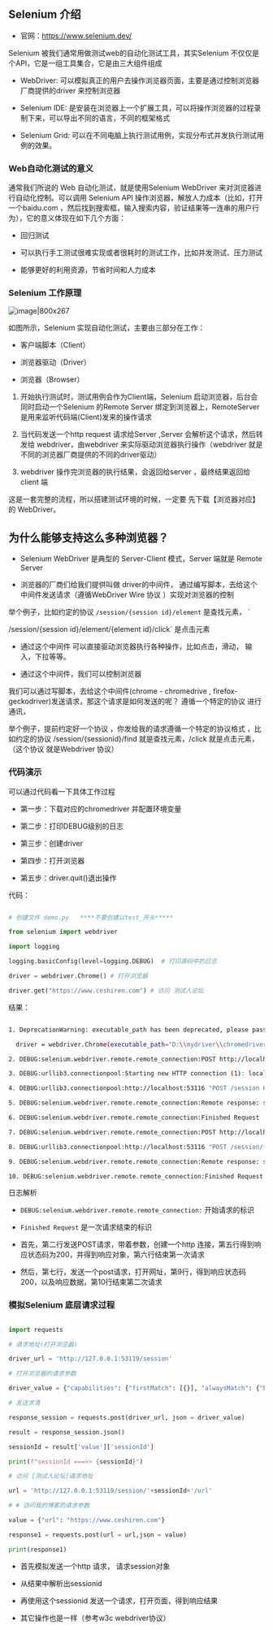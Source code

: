 
## Selenium 介绍

- 官网：https://www.selenium.dev/

Selenium 被我们通常用做测试web的自动化测试工具，其实Selenium 不仅仅是个API，它是一组工具集合，它是由三大组件组成

- WebDriver: 可以模拟真正的用户去操作浏览器页面，主要是通过控制浏览器厂商提供的driver 来控制浏览器

- Selenium IDE: 是安装在浏览器上一个扩展工具，可以将操作浏览器的过程录制下来，可以导出不同的语言，不同的框架格式

- Selenium Grid: 可以在不同电脑上执行测试用例，实现分布式并发执行测试用例的效果。

### Web自动化测试的意义

通常我们所说的 Web 自动化测试，就是使用Selenium WebDriver 来对浏览器进行自动化控制。可以调用 Selenium API 操作浏览器，解放人力成本（比如，打开一个baidu.com ，然后找到搜索框，输入搜索内容，验证结果等一连串的用户行为），它的意义体现在如下几个方面：

- 回归测试

- 可以执行手工测试很难实现或者很耗时的测试工作，比如并发测试、压力测试

- 能够更好的利用资源，节省时间和人力成本

### Selenium 工作原理

![image|800x267](upload://p2o6NSC4pVg09l8PQEIb6YALwk9.png)


如图所示，Selenium 实现自动化测试，主要由三部分在工作：

- 客户端脚本（Client）

- 浏览器驱动（Driver）

- 浏览器（Browser）

1. 开始执行测试时，测试用例会作为Client端，Selenium 启动浏览器，后台会同时启动一个Selenium 的Remote Server 绑定到浏览器上，RemoteServer 是用来监听代码端(Client)发来的操作请求

2. 当代码发送一个http request 请求给Server ,Server 会解析这个请求，然后转发给 webdriver，由webdriver 来实际驱动浏览器执行操作（webdriver 就是不同的浏览器厂商提供的不同的driver驱动）

3. webdriver 操作完浏览器的执行结果，会返回给server ，最终结果返回给client 端

这是一套完整的流程，所以搭建测试环境的时候，一定要 先下载【浏览器对应】的 WebDriver。

## 为什么能够支持这么多种浏览器？

- Selenium WebDriver 是典型的 Server-Client 模式，Server 端就是 Remote Server

- 浏览器的厂商们给我们提供叫做 driver的中间件， 通过编写脚本，去给这个中间件发送请求（遵循WebDriver Wire 协议 ）实现对浏览器的控制

举个例子，比如约定的协议 `/session/{session id}/element`  是查找元素， `

/session/{session id}/element/{element id}/click`  是点击元素

- 通过这个中间件 可以直接驱动浏览器执行各种操作，比如点击，滑动， 输入，下拉等等。

- 通过这个中间件，我们可以控制浏览器

我们可以通过写脚本，去给这个中间件(chrome - chromedrive , firefox-geckodriver)发送请求，那这个请求是如何发送的呢？ 遵循一个特定的协议 进行通讯，

举个例子，提前约定好一个协议 ，你发给我的请求遵循一个特定的协议格式 ，比如约定的协议 /session/{sessionid}/find 就是查找元素，/click 就是点击元素， （这个协议 就是Webdriver 协议）

### 代码演示

可以通过代码看一下具体工作过程

- 第一步：下载对应的chromedriver 并配置环境变量

- 第二步：打印DEBUG级别的日志

- 第三步：创建driver

- 第四步：打开浏览器

- 第五步：driver.quit()退出操作

代码：

```python

# 创建文件 demo.py   ****不要创建以test_开头*****

from selenium import webdriver

import logging

logging.basicConfig(level=logging.DEBUG)  # 打印源码中的日志

driver = webdriver.Chrome() # 打开浏览器

driver.get("https://www.ceshiren.com") # 访问 测试人论坛

```

结果：

```bash

1. DeprecationWarning: executable_path has been deprecated, please pass in a Service object

  driver = webdriver.Chrome(executable_path="D:\\mydriver\\chromedriver.exe") # 打开浏览器

2. DEBUG:selenium.webdriver.remote.remote_connection:POST http://localhost:53116/session {"capabilities": {"firstMatch": [{}], "alwaysMatch": {"browserName": "chrome", "pageLoadStrategy": "normal", "goog:chromeOptions": {"extensions": [], "args": []}}}}

3. DEBUG:urllib3.connectionpool:Starting new HTTP connection (1): localhost:53116

4. DEBUG:urllib3.connectionpool:http://localhost:53116 "POST /session HTTP/1.1" 200 788

5. DEBUG:selenium.webdriver.remote.remote_connection:Remote response: status=200 | data={"value":{"capabilities":{"acceptInsecureCerts":false,"browserName":"chrome","browserVersion":"106.0.5249.119","chrome":{"chromedriverVersion":"106.0.5249.61 (511755355844955cd3e264779baf0dd38212a4d0-refs/branch-heads/5249@{#569})","userDataDir":"C:\\Users\\xixi\\AppData\\Local\\Temp\\scoped_dir9520_379661371"},"goog:chromeOptions":{"debuggerAddress":"localhost:53119"},"networkConnectionEnabled":false,"pageLoadStrategy":"normal","platformName":"windows","proxy":{},"setWindowRect":true,"strictFileInteractability":false,"timeouts":{"implicit":0,"pageLoad":300000,"script":30000},"unhandledPromptBehavior":"dismiss and notify","webauthn:extension:credBlob":true,"webauthn:extension:largeBlob":true,"webauthn:virtualAuthenticators":true},"sessionId":"fea574de37447a010cc20ab992cb9ce9"}} | headers=HTTPHeaderDict({'Content-Length': '788', 'Content-Type': 'application/json; charset=utf-8', 'cache-control': 'no-cache'})

6. DEBUG:selenium.webdriver.remote.remote_connection:Finished Request

7. DEBUG:selenium.webdriver.remote.remote_connection:POST http://localhost:53116/session/fea574de37447a010cc20ab992cb9ce9/url {"url": "https://www.ceshiren.com"}

8. DEBUG:urllib3.connectionpool:http://localhost:53116 "POST /session/fea574de37447a010cc20ab992cb9ce9/url HTTP/1.1" 200 14

9. DEBUG:selenium.webdriver.remote.remote_connection:Remote response: status=200 | data={"value":null} | headers=HTTPHeaderDict({'Content-Length': '14', 'Content-Type': 'application/json; charset=utf-8', 'cache-control': 'no-cache'})

10. DEBUG:selenium.webdriver.remote.remote_connection:Finished Request

```

日志解析

- `DEBUG:selenium.webdriver.remote.remote_connection:`   开始请求的标识

- `Finished Request`  是一次请求结束的标识

- 首先，第二行发送POST请求，带着参数，创建一个http 连接，第五行得到响应状态码为200，并得到响应对象，第六行结束第一次请求

- 然后，第七行，发送一个post请求，打开网址，第9行，得到响应状态码200，以及响应数据，第10行结束第二次请求

### 模拟Selenium 底层请求过程

```python

import requests

# 请求地址(打开浏览器)

driver_url = 'http://127.0.0.1:53119/session'

# 打开浏览器的请求参数

driver_value = {"capabilities": {"firstMatch": [{}], "alwaysMatch": {"browserName": "chrome", "platformName": "any", "goog:chromeOptions": {"extensions": [], "args": []}}}, "desiredCapabilities": {"browserName": "chrome", "version": "", "platform": "ANY", "goog:chromeOptions": {"extensions": [], "args": []}}}

# 发送求清

response_session = requests.post(driver_url, json = driver_value)

result = response_session.json()

sessionId = result['value']['sessionId']

print(f"sessionId ===>> {sessionId}")

# 访问 [测试人论坛]请求地址

url = 'http://127.0.0.1:53119/session/'+sessionId+'/url'

# # 访问我的博客的请求参数

value = {"url": "https://www.ceshiren.com"}

response1 = requests.post(url = url,json = value)

print(response1)

```

- 首先模拟发送一个http 请求， 请求session对象

- 从结果中解析出sessionid

- 再使用这个sessionid 发送一个请求，打开页面，得到响应结果

- 其它操作也是一样（参考w3c webdriver协议）